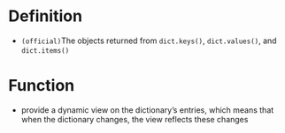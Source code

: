 # Definition
- `(official)`The objects returned from `dict.keys()`, `dict.values()`, and `dict.items()`
# Function
- provide a dynamic view on the dictionary’s entries, which means that when the dictionary changes, the view reflects these changes